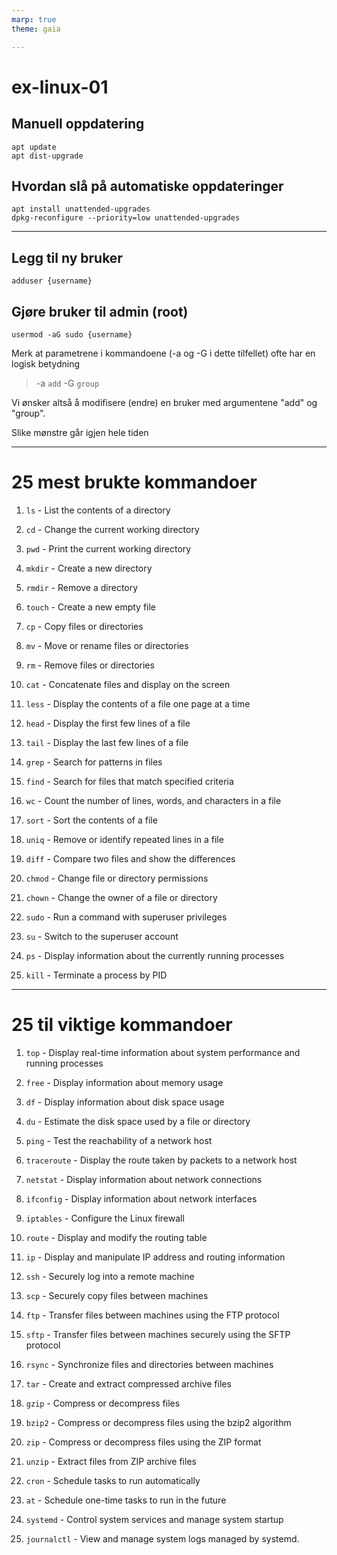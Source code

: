 ```yaml
---
marp: true
theme: gaia

---
```


# ex-linux-01

## Manuell oppdatering

```shell
apt update
apt dist-upgrade
```

## Hvordan slå på automatiske oppdateringer

```shell
apt install unattended-upgrades
dpkg-reconfigure --priority=low unattended-upgrades
```




--------

## Legg til ny bruker

```shell
adduser {username}
```

## Gjøre bruker til admin (root)

```shell
usermod -aG sudo {username}
```

Merk at parametrene i kommandoene (-a og -G i dette tilfellet) ofte har en logisk betydning
>-a `add`
>-G `group`

Vi ønsker altså å modifisere (endre) en bruker med argumentene "add" og "group".

Slike mønstre går igjen hele tiden

-------

# 25 mest brukte kommandoer
1.  `ls` - List the contents of a directory
2.  `cd` - Change the current working directory
3.  `pwd` - Print the current working directory
4.  `mkdir` - Create a new directory
5.  `rmdir` - Remove a directory
6.  `touch` - Create a new empty file
7.  `cp` - Copy files or directories
8.  `mv` - Move or rename files or directories
9.  `rm` - Remove files or directories
10. `cat` - Concatenate files and display on the screen
11. `less` - Display the contents of a file one page at a time
12. `head` - Display the first few lines of a file

13. `tail` - Display the last few lines of a file
14. `grep` - Search for patterns in files
15. `find` - Search for files that match specified criteria
16. `wc` - Count the number of lines, words, and characters in a file
17. `sort` - Sort the contents of a file
18. `uniq` - Remove or identify repeated lines in a file
19. `diff` - Compare two files and show the differences
20. `chmod` - Change file or directory permissions
21. `chown` - Change the owner of a file or directory
22. `sudo` - Run a command with superuser privileges
23. `su` - Switch to the superuser account
24. `ps` - Display information about the currently running processes
25. `kill` - Terminate a process by PID

------


# 25 til viktige  kommandoer
1.  `top` - Display real-time information about system performance and running processes
2.  `free` - Display information about memory usage
3.  `df` - Display information about disk space usage
4.  `du` - Estimate the disk space used by a file or directory
5.  `ping` - Test the reachability of a network host
6.  `traceroute` - Display the route taken by packets to a network host
7.  `netstat` - Display information about network connections
8.  `ifconfig` - Display information about network interfaces
9.  `iptables` - Configure the Linux firewall
10. `route` - Display and modify the routing table
11. `ip` - Display and manipulate IP address and routing information
12. `ssh` - Securely log into a remote machine

13. `scp` - Securely copy files between machines
14. `ftp` - Transfer files between machines using the FTP protocol
15. `sftp` - Transfer files between machines securely using the SFTP protocol
16. `rsync` - Synchronize files and directories between machines
17. `tar` - Create and extract compressed archive files
18. `gzip` - Compress or decompress files
19. `bzip2` - Compress or decompress files using the bzip2 algorithm
20. `zip` - Compress or decompress files using the ZIP format
21. `unzip` - Extract files from ZIP archive files
22. `cron` - Schedule tasks to run automatically
23. `at` - Schedule one-time tasks to run in the future
24. `systemd` - Control system services and manage system startup
25. `journalctl` - View and manage system logs managed by systemd.
